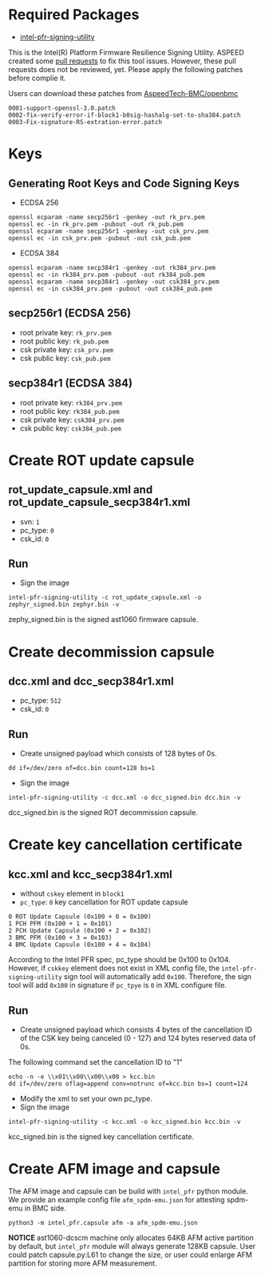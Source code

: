 # Required Packages
- [intel-pfr-signing-utility](https://github.com/Intel-BMC/intel-pfr-signing-utility)

This is the Intel(R) Platform Firmware Resilience Signing Utility. ASPEED created some [pull requests](https://github.com/Intel-BMC/intel-pfr-signing-utility/pulls) to fix this tool issues. However, these pull requests does not be reviewed, yet. Please apply the following patches before complie it.

Users can download these patches from [AspeedTech-BMC/openbmc](https://github.com/AspeedTech-BMC/openbmc/tree/aspeed-master/meta-aspeed-sdk/meta-aspeed-pfr/recipes-intel/pfr/intel-pfr-signing-utility)
```
0001-support-openssl-3.0.patch
0002-fix-verify-error-if-block1-b0sig-hashalg-set-to-sha384.patch
0003-Fix-signature-RS-extration-error.patch
```

# Keys
## Generating Root Keys and Code Signing Keys
- ECDSA 256
```
openssl ecparam -name secp256r1 -genkey -out rk_prv.pem
openssl ec -in rk_prv.pem -pubout -out rk_pub.pem
openssl ecparam -name secp256r1 -genkey -out csk_prv.pem
openssl ec -in csk_prv.pem -pubout -out csk_pub.pem
```

- ECDSA 384
```
openssl ecparam -name secp384r1 -genkey -out rk384_prv.pem
openssl ec -in rk384_prv.pem -pubout -out rk384_pub.pem
openssl ecparam -name secp384r1 -genkey -out csk384_prv.pem
openssl ec -in csk384_prv.pem -pubout -out csk384_pub.pem
```

## secp256r1 (ECDSA 256)
- root private key: `rk_prv.pem`
- root public key: `rk_pub.pem`
- csk private key: `csk_prv.pem`
- csk public key: `csk_pub.pem`

## secp384r1 (ECDSA 384)
- root private key: `rk384_prv.pem`
- root public key: `rk384_pub.pem`
- csk private key: `csk384_prv.pem`
- csk public key: `csk384_pub.pem`

# Create ROT update capsule
## rot_update_capsule.xml and rot_update_capsule_secp384r1.xml
- svn: `1`
- pc_type: `0`
- csk_id: `0`

## Run
- Sign the image

```
intel-pfr-signing-utility -c rot_update_capsule.xml -o zephyr_signed.bin zephyr.bin -v
```

zephy_signed.bin is the signed ast1060 firmware capsule.

# Create decommission capsule
## dcc.xml and dcc_secp384r1.xml
- pc_type: `512`
- csk_id: `0`

## Run
- Create unsigned payload which consists of 128 bytes of 0s.

```
dd if=/dev/zero of=dcc.bin count=128 bs=1
```

- Sign the image

```
intel-pfr-signing-utility -c dcc.xml -o dcc_signed.bin dcc.bin -v
```

dcc_signed.bin is the signed ROT decommission capsule.

# Create key cancellation certificate
## kcc.xml and kcc_secp384r1.xml
- without `cskey` element in `block1`
- `pc_type`: `0` key cancellation for ROT update capsule

```
0 ROT Update Capsule (0x100 + 0 = 0x100)
1 PCH PFM (0x100 + 1 = 0x101)
2 PCH Update Capsule (0x100 + 2 = 0x102)
3 BMC PFM (0x100 + 3 = 0x103)
4 BMC Update Capsule (0x100 + 4 = 0x104)
```

According to the Intel PFR spec, pc_type should be 0x100 to 0x104.
However, if `cskkey` element does not exist in XML config file, the `intel-pfr-signing-utility` sign tool will automatically add `0x100`.
Therefore, the sign tool will add `0x100` in signature if `pc_tpye` is `0` in XML configure file.

## Run
- Create unsigned payload which consists 4 bytes of the cancellation ID of the CSK key being canceled (0 - 127) and 124 bytes reserved data of 0s.

The following command set the cancellation ID to "1"

```
echo -n -e \\x01\\x00\\x00\\x00 > kcc.bin
dd if=/dev/zero oflag=append conv=notrunc of=kcc.bin bs=1 count=124
```

- Modify the xml to set your own pc_type.
- Sign the image

```
intel-pfr-signing-utility -c kcc.xml -o kcc_signed.bin kcc.bin -v
```

kcc_signed.bin is the signed key cancellation certificate.

# Create AFM image and capsule
The AFM image and capsule can be build with `intel_pfr` python module. We provide an example config file `afm_spdm-emu.json` for attesting spdm-emu in BMC side.

```
python3 -m intel_pfr.capsule afm -a afm_spdm-emu.json
```

**NOTICE** ast1060-dcscm machine only allocates 64KB AFM active partition by default, but `intel_pfr` module will always generate 128KB capsule. User could patch capsule.py:L61 to change the size, or user could enlarge AFM partition for storing more AFM measurement.

